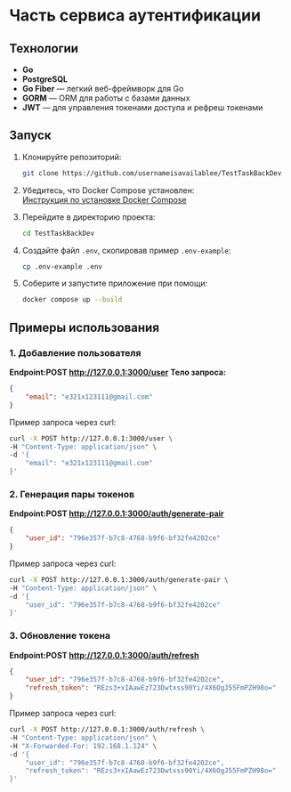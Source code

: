 # Часть сервиса аутентификации

## Технологии
- **Go**
- **PostgreSQL**
- **Go Fiber** — легкий веб-фреймворк для Go
- **GORM** — ORM для работы с базами данных
- **JWT** — для управления токенами доступа и рефреш токенами

## Запуск
1. Клонируйте репозиторий:
    ```bash
    git clone https://github.com/usernameisavailablee/TestTaskBackDev
    ```

2. Убедитесь, что Docker Compose установлен:  
   [Инструкция по установке Docker Compose](https://docs.docker.com/compose/install/)

3. Перейдите в директорию проекта:
    ```bash
    cd TestTaskBackDev
    ```

4. Создайте файл `.env`, скопировав пример `.env-example`:
    ```bash
    cp .env-example .env
    ```

5. Соберите и запустите приложение при помощи:
    ```bash
    docker compose up --build
    ```

## Примеры использования

### 1. Добавление пользователя
**Endpoint:POST http://127.0.0.1:3000/user**
**Тело запроса:**
```json
{
    "email": "e321x123111@gmail.com"
}
```
Пример запроса через curl:

```bash
curl -X POST http://127.0.0.1:3000/user \
-H "Content-Type: application/json" \
-d '{
    "email": "e321x123111@gmail.com"
}'
```
### 2. Генерация пары токенов
**Endpoint:POST http://127.0.0.1:3000/auth/generate-pair**
```json
{
    "user_id": "796e357f-b7c8-4768-b9f6-bf32fe4202ce"
}
```
Пример запроса через curl:
```bash
curl -X POST http://127.0.0.1:3000/auth/generate-pair \
-H "Content-Type: application/json" \
-d '{
    "user_id": "796e357f-b7c8-4768-b9f6-bf32fe4202ce"
}'
```

### 3. Обновление токена
**Endpoint:POST http://127.0.0.1:3000/auth/refresh**
```json
{
    "user_id": "796e357f-b7c8-4768-b9f6-bf32fe4202ce",
    "refresh_token": "REzs3+xIAawEz723Dwtxss90Yi/4X6OgJ55FmPZH98o="
}
```
Пример запроса через curl:
```bash
curl -X POST http://127.0.0.1:3000/auth/refresh \
-H "Content-Type: application/json" \
-H "X-Forwarded-For: 192.168.1.124" \
-d '{
    "user_id": "796e357f-b7c8-4768-b9f6-bf32fe4202ce",
    "refresh_token": "REzs3+xIAawEz723Dwtxss90Yi/4X6OgJ55FmPZH98o="
}'

```



